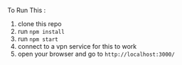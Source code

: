 To Run This :
1. clone this repo 
2. run `npm install`
3. run `npm start`
4. connect to a vpn service for this to work
5. open your browser and go to `http://localhost:3000/`

